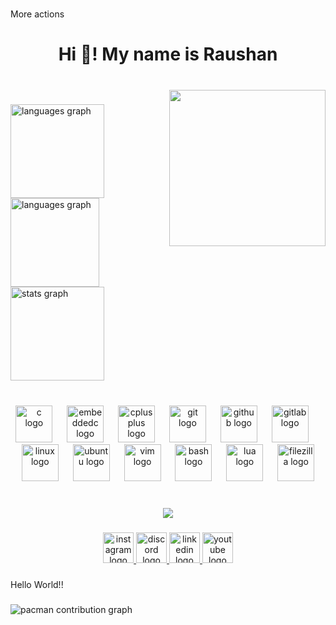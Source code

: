 <br clear="both">More actions

<h1 align="center">Hi 👋! My name is Raushan</h1>

###

<br clear="both">

<img align="right" height="250" src="https://media3.giphy.com/media/v1.Y2lkPTc5MGI3NjExYTdhajg1ZjVqcGFic3N3dmpkdmhhOTAyZGs3bnJmcjFlOGo5dHIxcSZlcD12MV9pbnRlcm5hbF9naWZfYnlfaWQmY3Q9Zw/jBOOXxSJfG8kqMxT11/giphy.gif"  />

###

<div align="left">
  <img src="https://github-readme-stats.vercel.app/api/top-langs?username=Jhonraushan&locale=en&hide_title=true&layout=compact&card_width=320&langs_count=5&theme=darcula&hide_border=true" height="150" alt="languages graph"  />
  <img src="https://github-readme-stats.vercel.app/api/top-langs?username=Jhonraushan&locale=en&hide_title=false&layout=compact&card_width=320&langs_count=5&theme=darcula&hide_border=true" height="142" alt="languages graph"  />
  <img src="https://github-readme-stats.vercel.app/api?username=Jhonraushan&hide_title=false&hide_rank=false&show_icons=true&include_all_commits=true&count_private=true&disable_animations=false&theme=dracula&locale=en&hide_border=false" height="150" alt="stats graph"  />
</div>

###

<br clear="both">

<div align="center">
  <img src="https://cdn.jsdelivr.net/gh/devicons/devicon/icons/c/c-original.svg" height="59" alt="c logo"  />
  <img width="15" />
  <img src="https://cdn.jsdelivr.net/gh/devicons/devicon/icons/embeddedc/embeddedc-original.svg" height="59" alt="embeddedc logo"  />
  <img width="15" />
  <img src="https://cdn.jsdelivr.net/gh/devicons/devicon/icons/cplusplus/cplusplus-original.svg" height="59" alt="cplusplus logo"  />
  <img width="15" />
  <img src="https://cdn.jsdelivr.net/gh/devicons/devicon/icons/git/git-original.svg" height="59" alt="git logo"  />
  <img width="15" />
  <img src="https://cdn.jsdelivr.net/gh/devicons/devicon/icons/github/github-original.svg" height="59" alt="github logo"  />
  <img width="15" />
  <img src="https://cdn.jsdelivr.net/gh/devicons/devicon/icons/gitlab/gitlab-original.svg" height="59" alt="gitlab logo"  />
  <img width="15" />
  <img src="https://cdn.jsdelivr.net/gh/devicons/devicon/icons/linux/linux-original.svg" height="59" alt="linux logo"  />
  <img width="15" />
  <img src="https://cdn.jsdelivr.net/gh/devicons/devicon/icons/ubuntu/ubuntu-plain.svg" height="59" alt="ubuntu logo"  />
  <img width="15" />
  <img src="https://cdn.jsdelivr.net/gh/devicons/devicon/icons/vim/vim-original.svg" height="59" alt="vim logo"  />
  <img width="15" />
  <img src="https://cdn.jsdelivr.net/gh/devicons/devicon/icons/bash/bash-original.svg" height="59" alt="bash logo"  />
  <img width="15" />
  <img src="https://cdn.jsdelivr.net/gh/devicons/devicon/icons/lua/lua-original.svg" height="59" alt="lua logo"  />
  <img width="15" />
  <img src="https://cdn.jsdelivr.net/gh/devicons/devicon/icons/filezilla/filezilla-plain.svg" height="59" alt="filezilla logo"  />
</div>

###

<br clear="both">

<div align="center">
  <img src="https://profile-counter.glitch.me/Jhonraushan/count.svg?"  />
</div>

###

<div align="center">
  <a href="jhonraushan" target="_blank">
    <img src="https://img.shields.io/static/v1?message=Instagram&logo=instagram&label=&color=E4405F&logoColor=white&labelColor=&style=flat" height="49" alt="instagram logo"  />
  </a>
  <a href="jhonraushan" target="_blank">
    <img src="https://img.shields.io/static/v1?message=Discord&logo=discord&label=&color=7289DA&logoColor=white&labelColor=&style=flat" height="49" alt="discord logo"  />
  </a>
  <a href="https://www.linkedin.com/in/raushan-patel-6a9805228/" target="_blank">
    <img src="https://img.shields.io/static/v1?message=LinkedIn&logo=linkedin&label=&color=0077B5&logoColor=white&labelColor=&style=flat" height="49" alt="linkedin logo"  />
  </a>
  <img src="https://img.shields.io/static/v1?message=Youtube&logo=youtube&label=&color=FF0000&logoColor=white&labelColor=&style=flat" height="49" alt="youtube logo"  />
</div>

###

<p align="left">Hello World!!</p>

###

<picture>
  <source media="(prefers-color-scheme: dark)" srcset="https://raw.githubusercontent.com/Jhonraushan/Jhonraushan/output/pacman-contribution-graph-dark.svg">
  <source media="(prefers-color-scheme: light)" srcset="https://raw.githubusercontent.com/Jhonraushan/Jhonraushan/output/pacman-contribution-graph.svg">
  <img alt="pacman contribution graph" src="https://raw.githubusercontent.com/Jhonraushan/Jhonraushan/output/pacman-contribution-graph.svg">
</picture>

###
